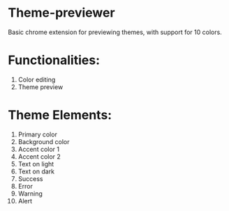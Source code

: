 # Theme-previewer
Basic chrome extension for previewing themes, with support for 10 colors.

# Functionalities:
1. Color editing
2. Theme preview

# Theme Elements:
1. Primary color
2. Background color
3. Accent color 1
4. Accent color 2
5. Text on light
6. Text on dark
7. Success
8. Error
9. Warning
10. Alert
